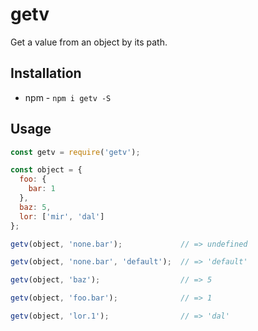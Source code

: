 # getv
Get a value from an object by its path.

## Installation
* npm - `npm i getv -S`

## Usage
```javascript
const getv = require('getv');

const object = {
  foo: {
    bar: 1
  },
  baz: 5,
  lor: ['mir', 'dal']
};

getv(object, 'none.bar');             // => undefined

getv(object, 'none.bar', 'default');  // => 'default'

getv(object, 'baz');                  // => 5

getv(object, 'foo.bar');              // => 1

getv(object, 'lor.1');                // => 'dal'
```